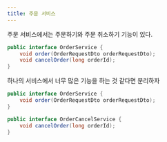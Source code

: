 ```yaml
---
title: 주문 서비스
---
```


주문 서비스에서는 주문하기와 주문 취소하기 기능이 있다.  

```java
public interface OrderService {
    void order(OrderRequestDto orderRequestDto);
    void cancelOrder(long orderId);
}
```
하나의 서비스에서 너무 많은 기능을 하는 것 같다면 분리하자  
```java
public interface OrderService {
    void order(OrderRequestDto orderRequestDto);
}

public interface OrderCancelService {
    void cancelOrder(long orderId);
}
```
